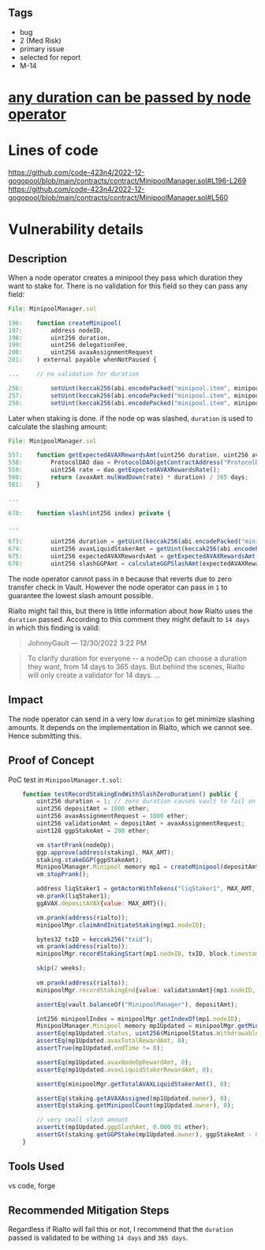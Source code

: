## Tags

- bug
- 2 (Med Risk)
- primary issue
- selected for report
- M-14

# [any duration can be passed by node operator](https://github.com/code-423n4/2022-12-gogopool-findings/issues/492) 

# Lines of code

https://github.com/code-423n4/2022-12-gogopool/blob/main/contracts/contract/MinipoolManager.sol#L196-L269
https://github.com/code-423n4/2022-12-gogopool/blob/main/contracts/contract/MinipoolManager.sol#L560


# Vulnerability details

## Description
When a node operator creates a minipool they pass which duration they want to stake for. There is no validation for this field so they can pass any field:

```javascript
File: MinipoolManager.sol

196:	function createMinipool(
197:		address nodeID,
198:		uint256 duration,
199:		uint256 delegationFee,
200:		uint256 avaxAssignmentRequest
201:	) external payable whenNotPaused {

...     // no validation for duration

256:		setUint(keccak256(abi.encodePacked("minipool.item", minipoolIndex, ".status")), uint256(MinipoolStatus.Prelaunch));
257:		setUint(keccak256(abi.encodePacked("minipool.item", minipoolIndex, ".duration")), duration); // duration stored
258:		setUint(keccak256(abi.encodePacked("minipool.item", minipoolIndex, ".delegationFee")), delegationFee);
```

Later when staking is done. if the node op was slashed, `duration` is used to calculate the slashing amount:

```javascript
File: MinipoolManager.sol

557:	function getExpectedAVAXRewardsAmt(uint256 duration, uint256 avaxAmt) public view returns (uint256) {
558:		ProtocolDAO dao = ProtocolDAO(getContractAddress("ProtocolDAO"));
559:		uint256 rate = dao.getExpectedAVAXRewardsRate();
560:		return (avaxAmt.mulWadDown(rate) * duration) / 365 days;
561:	}

...

670:	function slash(int256 index) private {

...

673:		uint256 duration = getUint(keccak256(abi.encodePacked("minipool.item", index, ".duration")));
674:		uint256 avaxLiquidStakerAmt = getUint(keccak256(abi.encodePacked("minipool.item", index, ".avaxLiquidStakerAmt")));
675:		uint256 expectedAVAXRewardsAmt = getExpectedAVAXRewardsAmt(duration, avaxLiquidStakerAmt);
676:		uint256 slashGGPAmt = calculateGGPSlashAmt(expectedAVAXRewardsAmt);
```

The node operator cannot pass in `0` because that reverts due to zero transfer check in Vault. However the node operator can pass in `1` to guarantee the lowest slash amount possible.

Rialto might fail this, but there is little information about how Rialto uses the `duration` passed. According to this comment they might default to `14 days` in which this finding is valid:

> JohnnyGault — 12/30/2022 3:22 PM

> To clarify duration for everyone -- a nodeOp can choose a duration they want, from 14 days to 365 days. But behind the scenes, Rialto will only create a validator for 14 days. ...

## Impact
The node operator can send in a very low `duration` to get minimize slashing amounts. It depends on the implementation in Rialto, which we cannot see. Hence submitting this.

## Proof of Concept
PoC test in `MinipoolManager.t.sol`:
```javascript
	function testRecordStakingEndWithSlashZeroDuration() public {
		uint256 duration = 1; // zero duration causes vault to fail on 0 amount
		uint256 depositAmt = 1000 ether;
		uint256 avaxAssignmentRequest = 1000 ether;
		uint256 validationAmt = depositAmt + avaxAssignmentRequest;
		uint128 ggpStakeAmt = 200 ether;

		vm.startPrank(nodeOp);
		ggp.approve(address(staking), MAX_AMT);
		staking.stakeGGP(ggpStakeAmt);
		MinipoolManager.Minipool memory mp1 = createMinipool(depositAmt, avaxAssignmentRequest, duration);
		vm.stopPrank();

		address liqStaker1 = getActorWithTokens("liqStaker1", MAX_AMT, MAX_AMT);
		vm.prank(liqStaker1);
		ggAVAX.depositAVAX{value: MAX_AMT}();

		vm.prank(address(rialto));
		minipoolMgr.claimAndInitiateStaking(mp1.nodeID);

		bytes32 txID = keccak256("txid");
		vm.prank(address(rialto));
		minipoolMgr.recordStakingStart(mp1.nodeID, txID, block.timestamp);

		skip(2 weeks);
		
		vm.prank(address(rialto));
		minipoolMgr.recordStakingEnd{value: validationAmt}(mp1.nodeID, block.timestamp, 0 ether);

		assertEq(vault.balanceOf("MinipoolManager"), depositAmt);

		int256 minipoolIndex = minipoolMgr.getIndexOf(mp1.nodeID);
		MinipoolManager.Minipool memory mp1Updated = minipoolMgr.getMinipool(minipoolIndex);
		assertEq(mp1Updated.status, uint256(MinipoolStatus.Withdrawable));
		assertEq(mp1Updated.avaxTotalRewardAmt, 0);
		assertTrue(mp1Updated.endTime != 0);

		assertEq(mp1Updated.avaxNodeOpRewardAmt, 0);
		assertEq(mp1Updated.avaxLiquidStakerRewardAmt, 0);

		assertEq(minipoolMgr.getTotalAVAXLiquidStakerAmt(), 0);

		assertEq(staking.getAVAXAssigned(mp1Updated.owner), 0);
		assertEq(staking.getMinipoolCount(mp1Updated.owner), 0);

		// very small slash amount
		assertLt(mp1Updated.ggpSlashAmt, 0.000_01 ether);
		assertGt(staking.getGGPStake(mp1Updated.owner), ggpStakeAmt - 0.000_01 ether);
	}
```

## Tools Used
vs code, forge

## Recommended Mitigation Steps
Regardless if Rialto will fail this or not, I recommend that the `duration` passed is validated to be withing `14 days` and `365 days`.